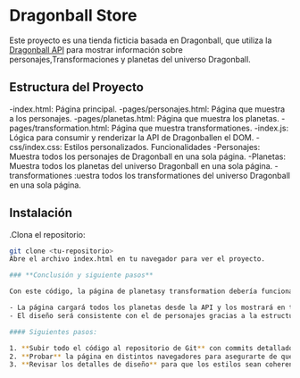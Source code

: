 # Dragonball Store

Este proyecto es una tienda ficticia basada en Dragonball, que utiliza la [Dragonball API](https://web.dragonball-api.com/) para mostrar información sobre personajes,Transformaciones y planetas del universo Dragonball.


<h2>Estructura del Proyecto</h2>
-index.html: Página principal.
-pages/personajes.html: Página que muestra a los personajes.
-pages/planetas.html: Página que muestra los planetas.
-pages/transformation.html: Página que muestra  transformationes.
-index.js: Lógica para consumir y renderizar la API de Dragonballen el DOM.
-css/index.css: Estilos personalizados.
Funcionalidades
-Personajes: Muestra todos los personajes de Dragonball en una sola página.
-Planetas: Muestra todos los planetas del universo Dragonball en una sola página.
-transformationes :uestra todos los transformationes del universo Dragonball en una sola página.

## Instalación

 .Clona el repositorio:
   ```bash
   git clone <tu-repositorio>
   Abre el archivo index.html en tu navegador para ver el proyecto.

### **Conclusión y siguiente pasos**

Con este código, la página de planetasy transformation debería funcionar de la misma manera que la de personajes:

- La página cargará todos los planetas desde la API y los mostrará en tarjetas.
- El diseño será consistente con el de personajes gracias a la estructura similar y el uso de Bootstrap.

#### Siguientes pasos:

1. **Subir todo el código al repositorio de Git** con commits detallados.
2. **Probar** la página en distintos navegadores para asegurarte de que todo funciona bien.
3. **Revisar los detalles de diseño** para que los estilos sean coherentes entre las páginas.


